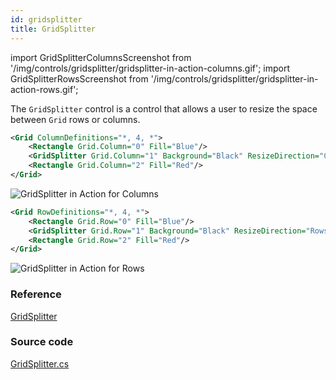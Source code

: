 ```yaml
---
id: gridsplitter
title: GridSplitter
---
```


import GridSplitterColumnsScreenshot from '/img/controls/gridsplitter/gridsplitter-in-action-columns.gif';
import GridSplitterRowsScreenshot from '/img/controls/gridsplitter/gridsplitter-in-action-rows.gif';

The `GridSplitter` control is a control that allows a user to resize the space between `Grid` rows or columns.

```xml
<Grid ColumnDefinitions="*, 4, *">
    <Rectangle Grid.Column="0" Fill="Blue"/>
    <GridSplitter Grid.Column="1" Background="Black" ResizeDirection="Columns"/>
    <Rectangle Grid.Column="2" Fill="Red"/>
</Grid>
```

<img className="center" src={GridSplitterColumnsScreenshot} alt="GridSplitter in Action for Columns" />

```xml
<Grid RowDefinitions="*, 4, *">
    <Rectangle Grid.Row="0" Fill="Blue"/>
    <GridSplitter Grid.Row="1" Background="Black" ResizeDirection="Rows"/>
    <Rectangle Grid.Row="2" Fill="Red"/>
</Grid>
```

<img className="center" src={GridSplitterRowsScreenshot} alt="GridSplitter in Action for Rows" />

### Reference

[GridSplitter](http://reference.avaloniaui.net/api/Avalonia.Controls/GridSplitter/)

### Source code

[GridSplitter.cs](https://github.com/AvaloniaUI/Avalonia/blob/master/src/Avalonia.Controls/GridSplitter.cs)
